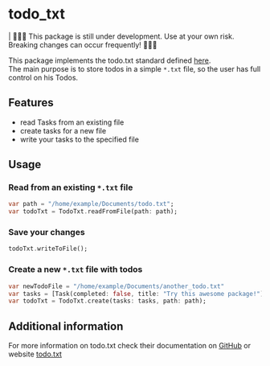 # todo_txt
| 🚧🚧🚧 This package is still under development. Use at your own risk. Breaking changes can occur frequently! 🚧🚧🚧

This package implements the todo.txt standard defined [here](https://github.com/todotxt/todo.txt). \
The main purpose is to store todos in a simple `*.txt` file, so the user has full control on his Todos.


## Features

- read Tasks from an existing file
- create tasks for a new file
- write your tasks to the specified file

## Usage

### Read from an existing `*.txt` file

```dart
var path = "/home/example/Documents/todo.txt";
var todoTxt = TodoTxt.readFromFile(path: path);
```

### Save your changes

```dart
todoTxt.writeToFile();
```

### Create a new `*.txt` file with todos

```dart
var newTodoFile = "/home/example/Documents/another_todo.txt"
var tasks = [Task(completed: false, title: "Try this awesome package!")];
var todoTxt = TodoTxt.create(tasks: tasks, path: path);
```

## Additional information

For more information on todo.txt check their documentation on [GitHub](https://github.com/todotxt/todo.txt) or website [todo.txt](http://todotxt.org/)
